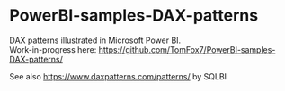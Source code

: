 # PowerBI-samples-DAX-patterns

DAX patterns illustrated in Microsoft Power BI.  
Work-in-progress here: <https://github.com/TomFox7/PowerBI-samples-DAX-patterns/>

See also <https://www.daxpatterns.com/patterns/> by SQLBI
